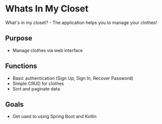 # Whats In My Closet
What's in my closet? - The application helps you to manage your clothes!

## Purpose
- Manage clothes via web interface

## Functions
- Basic authentication (Sign Up, Sign In, Recover Password)
- Simple CRUD for clothes
- Sort and paginate data

## Goals
- Get used to using Spring Boot and Kotlin
